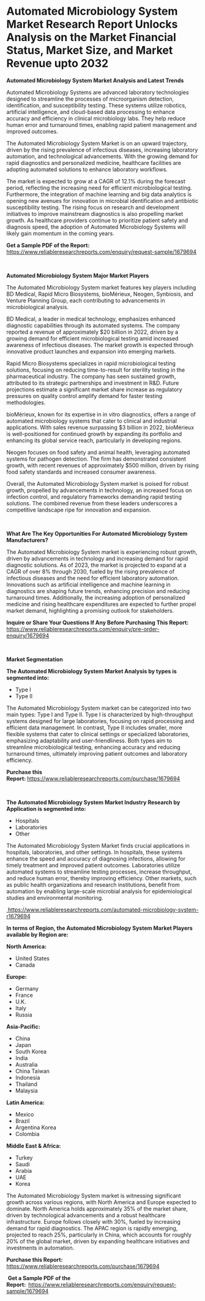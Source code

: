 <p><h1>Automated Microbiology System Market Research Report Unlocks Analysis on the Market Financial Status, Market Size, and Market Revenue upto 2032</h1></p><p><strong>Automated Microbiology System Market Analysis and Latest Trends</strong></p>
<p><p>Automated Microbiology Systems are advanced laboratory technologies designed to streamline the processes of microorganism detection, identification, and susceptibility testing. These systems utilize robotics, artificial intelligence, and cloud-based data processing to enhance accuracy and efficiency in clinical microbiology labs. They help reduce human error and turnaround times, enabling rapid patient management and improved outcomes.</p><p>The Automated Microbiology System Market is on an upward trajectory, driven by the rising prevalence of infectious diseases, increasing laboratory automation, and technological advancements. With the growing demand for rapid diagnostics and personalized medicine, healthcare facilities are adopting automated solutions to enhance laboratory workflows. </p><p>The market is expected to grow at a CAGR of 12.1% during the forecast period, reflecting the increasing need for efficient microbiological testing. Furthermore, the integration of machine learning and big data analytics is opening new avenues for innovation in microbial identification and antibiotic susceptibility testing. The rising focus on research and development initiatives to improve mainstream diagnostics is also propelling market growth. As healthcare providers continue to prioritize patient safety and diagnosis speed, the adoption of Automated Microbiology Systems will likely gain momentum in the coming years.</p></p>
<p><strong>Get a Sample PDF of the Report:&nbsp;</strong> <a href="https://www.reliableresearchreports.com/enquiry/request-sample/1679694?utm_campaign=112&utm_medium=2&utm_source=Github&utm_content=ia&utm_term=13042025&utm_id=automated-microbiology-system">https://www.reliableresearchreports.com/enquiry/request-sample/1679694</a></p>
<p>&nbsp;</p>
<p><strong>Automated Microbiology System Major Market Players</strong></p>
<p><p>The Automated Microbiology System market features key players including BD Medical, Rapid Micro Biosystems, bioMérieux, Neogen, Synbiosis, and Venture Planning Group, each contributing to advancements in microbiological analysis.</p><p>BD Medical, a leader in medical technology, emphasizes enhanced diagnostic capabilities through its automated systems. The company reported a revenue of approximately $20 billion in 2022, driven by a growing demand for efficient microbiological testing amid increased awareness of infectious diseases. The market growth is expected through innovative product launches and expansion into emerging markets.</p><p>Rapid Micro Biosystems specializes in rapid microbiological testing solutions, focusing on reducing time-to-result for sterility testing in the pharmaceutical industry. The company has seen sustained growth, attributed to its strategic partnerships and investment in R&D. Future projections estimate a significant market share increase as regulatory pressures on quality control amplify demand for faster testing methodologies.</p><p>bioMérieux, known for its expertise in in vitro diagnostics, offers a range of automated microbiology systems that cater to clinical and industrial applications. With sales revenue surpassing $3 billion in 2022, bioMérieux is well-positioned for continued growth by expanding its portfolio and enhancing its global service reach, particularly in developing regions.</p><p>Neogen focuses on food safety and animal health, leveraging automated systems for pathogen detection. The firm has demonstrated consistent growth, with recent revenues of approximately $500 million, driven by rising food safety standards and increased consumer awareness.</p><p>Overall, the Automated Microbiology System market is poised for robust growth, propelled by advancements in technology, an increased focus on infection control, and regulatory frameworks demanding rapid testing solutions. The combined revenue from these leaders underscores a competitive landscape ripe for innovation and expansion.</p></p>
<p>&nbsp;</p>
<p><strong>What Are The Key Opportunities For Automated Microbiology System Manufacturers?</strong></p>
<p><p>The Automated Microbiology System market is experiencing robust growth, driven by advancements in technology and increasing demand for rapid diagnostic solutions. As of 2023, the market is projected to expand at a CAGR of over 8% through 2030, fueled by the rising prevalence of infectious diseases and the need for efficient laboratory automation. Innovations such as artificial intelligence and machine learning in diagnostics are shaping future trends, enhancing precision and reducing turnaround times. Additionally, the increasing adoption of personalized medicine and rising healthcare expenditures are expected to further propel market demand, highlighting a promising outlook for stakeholders.</p></p>
<p><strong>Inquire or Share Your Questions If Any Before Purchasing This Report:</strong> <a href="https://www.reliableresearchreports.com/enquiry/pre-order-enquiry/1679694?utm_campaign=112&utm_medium=2&utm_source=Github&utm_content=ia&utm_term=13042025&utm_id=automated-microbiology-system">https://www.reliableresearchreports.com/enquiry/pre-order-enquiry/1679694</a></p>
<p>&nbsp;</p>
<p><strong>Market Segmentation</strong></p>
<p><strong>The Automated Microbiology System Market Analysis by types is segmented into:</strong></p>
<p><ul><li>Type I</li><li>Type II</li></ul></p>
<p><p>The Automated Microbiology System market can be categorized into two main types: Type I and Type II. Type I is characterized by high-throughput systems designed for large laboratories, focusing on rapid processing and efficient data management. In contrast, Type II includes smaller, more flexible systems that cater to clinical settings or specialized laboratories, emphasizing adaptability and user-friendliness. Both types aim to streamline microbiological testing, enhancing accuracy and reducing turnaround times, ultimately improving patient outcomes and laboratory efficiency.</p></p>
<p><strong>Purchase this Report:&nbsp;</strong><a href="https://www.reliableresearchreports.com/purchase/1679694?utm_campaign=112&utm_medium=2&utm_source=Github&utm_content=ia&utm_term=13042025&utm_id=automated-microbiology-system">https://www.reliableresearchreports.com/purchase/1679694</a></p>
<p>&nbsp;</p>
<p><strong>The Automated Microbiology System Market Industry Research by Application is segmented into:</strong></p>
<p><ul><li>Hospitals</li><li>Laboratories</li><li>Other</li></ul></p>
<p><p>The Automated Microbiology System Market finds crucial applications in hospitals, laboratories, and other settings. In hospitals, these systems enhance the speed and accuracy of diagnosing infections, allowing for timely treatment and improved patient outcomes. Laboratories utilize automated systems to streamline testing processes, increase throughput, and reduce human error, thereby improving efficiency. Other markets, such as public health organizations and research institutions, benefit from automation by enabling large-scale microbial analysis for epidemiological studies and environmental monitoring.</p></p>
<p><a href="https://www.reliableresearchreports.com/automated-microbiology-system-r1679694?utm_campaign=112&utm_medium=2&utm_source=Github&utm_content=ia&utm_term=13042025&utm_id=automated-microbiology-system">&nbsp;https://www.reliableresearchreports.com/automated-microbiology-system-r1679694</a></p>
<p><strong>In terms of Region, the Automated Microbiology System Market Players available by Region are:</strong></p>
<p>
    <p> <strong> North America: </strong>
        <ul>
            <li>United States</li>
            <li>Canada</li>
        </ul>
        </p> 
    <p> <strong> Europe: </strong>
        <ul>
            <li>Germany</li>
            <li>France</li>
            <li>U.K.</li>
            <li>Italy</li>
            <li>Russia</li>
        </ul>
        </p> 
    <p> <strong> Asia-Pacific: </strong>
        <ul>
            <li>China</li>
            <li>Japan</li>
            <li>South Korea</li>
            <li>India</li>
            <li>Australia</li>
            <li>China Taiwan</li>
            <li>Indonesia</li>
            <li>Thailand</li>
            <li>Malaysia</li>
        </ul>
        </p> 
    <p> <strong> Latin America: </strong>
        <ul>
            <li>Mexico</li>
            <li>Brazil</li>
            <li>Argentina Korea</li>
            <li>Colombia</li>
        </ul>
        </p> 
    <p> <strong> Middle East & Africa: </strong>
        <ul>
            <li>Turkey</li>
            <li>Saudi</li>
            <li>Arabia</li>
            <li>UAE</li>
            <li>Korea</li>
        </ul>
    </p>
    </p>
<p><p>The Automated Microbiology System market is witnessing significant growth across various regions, with North America and Europe expected to dominate. North America holds approximately 35% of the market share, driven by technological advancements and a robust healthcare infrastructure. Europe follows closely with 30%, fueled by increasing demand for rapid diagnostics. The APAC region is rapidly emerging, projected to reach 25%, particularly in China, which accounts for roughly 20% of the global market, driven by expanding healthcare initiatives and investments in automation.</p></p>
<p><strong>Purchase this Report: </strong><a href="https://www.reliableresearchreports.com/purchase/1679694?utm_campaign=112&utm_medium=2&utm_source=Github&utm_content=ia&utm_term=13042025&utm_id=automated-microbiology-system">https://www.reliableresearchreports.com/purchase/1679694</a></p>
<p>&nbsp;<strong>Get a Sample PDF of the Report:&nbsp;&nbsp;</strong><a href="https://www.reliableresearchreports.com/enquiry/request-sample/1679694?utm_campaign=112&utm_medium=2&utm_source=Github&utm_content=ia&utm_term=13042025&utm_id=automated-microbiology-system">https://www.reliableresearchreports.com/enquiry/request-sample/1679694</a></p>
<p><strong></strong></p>
<p><p></p><p></p><p></p></p>
